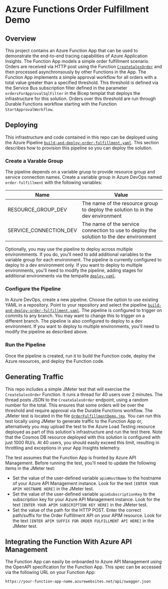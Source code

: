 # Azure Functions Order Fulfillment Demo

## Overview
This project contains an Azure Function App that can be used to demonstrate the end-to-end tracing capabilities of Azure Application Insights.  The Function App models a simple order fulfillment scenario.  Orders are received via HTTP post using the Function [`CreateSalesOrder`](FunctionsOrderFulfillmentDemo/Functions/CreateSalesOrder.cs) and then processed asynchronsously by other Functions in the App.  The Function App implements a simple approval workflow for all orders with a total value greater than a specified threshold.  This threshold is defined via the Service Bus subscription filter defined in the parameter `ordersForApprovalSqlFilter` in the Bicep templat that deploys the infrastructure for this solution.  Orders over this threshold are run through Durable Functions workflow starting with the Function `StartApprovalWorkflow`.

## Deploying
This infrastructure and code contained in this repo can be deployed using the Azure Pipeline [`build-and-deploy-order-fulfillment.yaml`](.pipelins/build-and-deploy-order-fulfillment.yaml).  This section describes how to provision this pipeline so you can deploy the solution.

### Create a Varable Group
The pipeline depends on a variable gruop to provide resource group and service connection names.  Create a variable group in Azure DevOps named `order-fulfillment` with the following variables:

| Name | Value |
|------|-------|
|RESOURCE_GROUP_DEV|The name of the resource group to deploy the solution to in the dev environment|
|SERVICE_CONNECTION_DEV|The name of the service connection to use to deploy the solution to the dev environment|

Optionally, you may use the pipeline to deploy across multiple environmments.  If you do, you'll need to add additional variables to the variable group for each environment.  The pipeline is currently configured to deploy to a dev environment only.  If you want to deploy to multiple environments, you'll need to modify the pipeline, adding stages for additional environments via the tempalte [`deploy.yaml`](.pipelines/templates/deploy.yaml).  

### Configure the Pipeline
In Azure DevOps, create a new pipeline.  Choose the option to use existing YAML in a repository.  Point to your repository and select the pipeline [`build-and-deploy-order-fulfillment.yaml`](.pipelines/build-and-deploy-order-fulfillment.yaml).  The pipeline is configured to trigger on commits to any branch.  You may want to change this to trigger on a different branch.  The pipeline is also configured to deploy to a dev environment.  If you want to deploy to multiple environments, you'll need to modify the pipeline as described above.

### Run the Pipeline
Once the pipeline is created, run it to build the Function code, deploy the Azure resources, and deploy the Function code.

## Generating Traffic
This repo includes a simple JMeter test that will exercise the `CreateSalesOrder` Function.  It runs a thread for 40 users over 2 minutes.  The thread posts JSON to the `CreateSalesOrder` endpoint, using a random number for the total.  This ensures that some orders will be over the threshold and require approval via the Durable Functions workflow.  The JMeter test is located in the file [`OrderFulfillmentDemo.jmx`](tests/OrderFulfillmentDemo.jmx).  You can run this test locally using JMeter to generate traffic to the Function App or, alternatively you may upload the test to the Azure Load Testing resource deployed as part of this solution's infrastructure and run the test there.  Note that the Cosmos DB resource deployed with this solution is configured with just 1000 RU/s.  At 40 users, you should easily exceed this limit, resulting in throttling and exceptions in your App Insights telemetry.

The test assumes that the Function App is fronted by Azure API Management.  Before running the test, you'll need to update the following items in the JMeter test:
- Set the value of the user-defined variable `apimHostName` to the hostname of your Azure API Management instance.  Look for the text  `[ENTER YOUR APIM HOSTNAME HERE]` in the JMeter test.
- Set the value of the user-defined variable `apimSubscriptionKey` to the subscription key for your Azure API Management instance.  Look for the text `[ENTER YOUR APIM SUBSCRIPTION KEY HERE]` in the JMeter test.
- Set the value of the path for the HTTP POST.  Enter the correct path/suffix for the Order Fulfillment API on your APIM resource.  Look for the text `[ENTER APIM SUFFIX FOR ORDER FULFILLMENT API HERE]` in the JMeter test.

## Integrating the Function With Azure API Management
The Function App can easily be onboarded to Azure API Management using the OpenAPI specification for the Function App.  This spec can be accessed via the following URL on your Function App:
```
https://your-function-app-name.azurewebsites.net/api/swagger.json
```